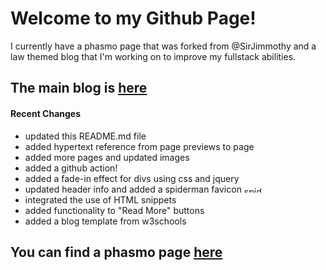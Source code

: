 # Welcome to my Github Page!
I currently have a phasmo page that was forked from @SirJimmothy and a law themed blog that I'm working on to improve my fullstack abilities.

## The main blog is [here](https://zencane.github.io/blog/main.html)
#### Recent Changes
- updated this README.md file
- added hypertext reference from page previews to page
- added more pages and updated images
- added a github action!
- added a fade-in effect for divs using css and jquery
- updated header info and added a spiderman favicon <img src="https://i.pinimg.com/originals/d9/20/be/d920beb65bf3d8aa02df63371f122815.jpg" alt="spiderman" width="30" height="10"/>
- integrated the use of HTML snippets
- added functionality to "Read More" buttons
- added a blog template from w3schools

## You can find a phasmo page [here](https://zencane.github.io/phasmo)

